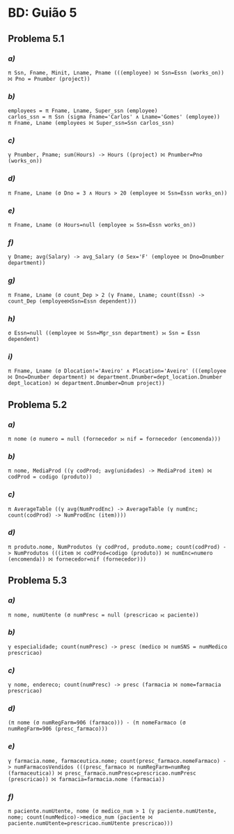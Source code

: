 # BD: Guião 5

## ​Problema 5.1

### *a)*

```
π Ssn, Fname, Minit, Lname, Pname (((employee) ⨝ Ssn=Essn (works_on)) ⨝ Pno = Pnumber (project))  
```

### *b)*

```
employees = π Fname, Lname, Super_ssn (employee)
carlos_ssn = π Ssn (sigma Fname='Carlos' ∧ Lname='Gomes' (employee))
π Fname, Lname (employees ⨝ Super_ssn=Ssn carlos_ssn)
```

### *c)*

```
γ Pnumber, Pname; sum(Hours) -> Hours ((project) ⨝ Pnumber=Pno (works_on))
```

### *d)*

```
π Fname, Lname (σ Dno = 3 ∧ Hours > 20 (employee ⨝ Ssn=Essn works_on))
```

### *e)*

```
π Fname, Lname (σ Hours=null (employee ⟕ Ssn=Essn works_on))
```

### *f)*

```
γ Dname; avg(Salary) -> avg_Salary (σ Sex='F' (employee ⨝ Dno=Dnumber department))
```

### *g)*

```
π Fname, Lname (σ count_Dep > 2 (γ Fname, Lname; count(Essn) -> count_Dep (employee⨝Ssn=Essn dependent)))
```

### *h)*

```
σ Essn=null ((employee ⨝ Ssn=Mgr_ssn department) ⟕ Ssn = Essn dependent)
```

### *i)*

```
π Fname, Lname (σ Dlocation!='Aveiro' ∧ Plocation='Aveiro' (((employee ⨝ Dno=Dnumber department) ⨝ department.Dnumber=dept_location.Dnumber dept_location) ⨝ department.Dnumber=Dnum project))
```

## ​Problema 5.2

### *a)*

```
π nome (σ numero = null (fornecedor ⟕ nif = fornecedor (encomenda)))
```

### *b)*

```
π nome, MediaProd ((γ codProd; avg(unidades) -> MediaProd item) ⨝ codProd = codigo (produto))
```

### *c)*

```
π AverageTable ((γ avg(NumProdEnc) -> AverageTable (γ numEnc; count(codProd) -> NumProdEnc (item))))
```

### *d)*

```
π produto.nome, NumProdutos (γ codProd, produto.nome; count(codProd) -> NumProdutos (((item ⨝ codProd=codigo (produto)) ⨝ numEnc=numero (encomenda)) ⨝ fornecedor=nif (fornecedor)))
```

## ​Problema 5.3

### *a)*

```
π nome, numUtente (σ numPresc = null (prescricao ⟖ paciente))
```

### *b)*

```
γ especialidade; count(numPresc) -> presc (medico ⨝ numSNS = numMedico prescricao)
```

### *c)*

```
γ nome, endereco; count(numPresc) -> presc (farmacia ⨝ nome=farmacia prescricao)
```

### *d)*

```
(π nome (σ numRegFarm=906 (farmaco))) - (π nomeFarmaco (σ numRegFarm=906 (presc_farmaco)))
```

### *e)*

```
γ farmacia.nome, farmaceutica.nome; count(presc_farmaco.nomeFarmaco) -> numFarmacosVendidos (((presc_farmaco ⨝ numRegFarm=numReg (farmaceutica)) ⨝ presc_farmaco.numPresc=prescricao.numPresc (prescricao)) ⨝ farmacia=farmacia.nome (farmacia))
```

### *f)*

```
π paciente.numUtente, nome (σ medico_num > 1 (γ paciente.numUtente, nome; count(numMedico)->medico_num (paciente ⨝ paciente.numUtente=prescricao.numUtente prescricao)))
```
